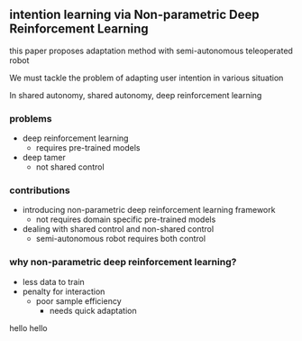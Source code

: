 ## intention learning via Non-parametric Deep Reinforcement Learning

this paper proposes adaptation method with semi-autonomous teleoperated robot

We must tackle the problem of adapting user intention in various situation

In shared autonomy, shared autonomy, deep reinforcement learning


### problems
- deep reinforcement learning
	- requires pre-trained models
- deep tamer
	- not shared control

### contributions
- introducing non-parametric deep reinforcement learning framework
	- not requires domain specific pre-trained models
- dealing with shared control and non-shared control
	- semi-autonomous robot requires both control
  
### why non-parametric deep reinforcement learning?
- less data to train
- penalty for interaction
	-  poor sample efficiency
  		- needs quick adaptation

hello
hello